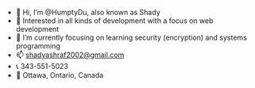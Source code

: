 - 👋 Hi, I’m @HumptyDu, also known as Shady 
- 👀 Interested in all kinds of development with a focus on web development
- 🌱 I’m currently focusing on learning security (encryption) and systems programming
- 📫 shadyashraf2002@gmail.com
- 📞 343-551-5023
- 📌 Ottawa, Ontario, Canada

<!---
HumptyDu/HumptyDu is a ✨ special ✨ repository because its `README.md` (this file) appears on your GitHub profile.
You can click the Preview link to take a look at your changes.
--->
